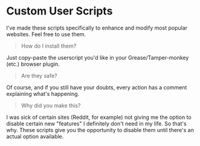 # Custom User Scripts

I've made these scripts specifically to enhance and modify most popular websites. Feel free to use them.

> How do I install them?

Just copy-paste the userscript you'd like in your Grease/Tamper-monkey (etc.) browser plugin.

> Are they safe?

Of course, and if you still have your doubts, every action has a comment explaining what's happening.

> Why did you make this?

I was sick of certain sites (Reddit, for example) not giving me the option to disable certain new "features" I definitely don't need in my life. So that's why. These scripts give you the opportunity to disable them until there's an actual option available. 